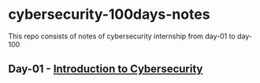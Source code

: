 # cybersecurity-100days-notes
This repo consists of notes of cybersecurity internship from day-01 to day-100
## Day-01 - [Introduction to Cybersecurity](https://https://github.com/vaishnav2947/cybersecurity-100days-notes/blob/main/Day-01/README.md)
